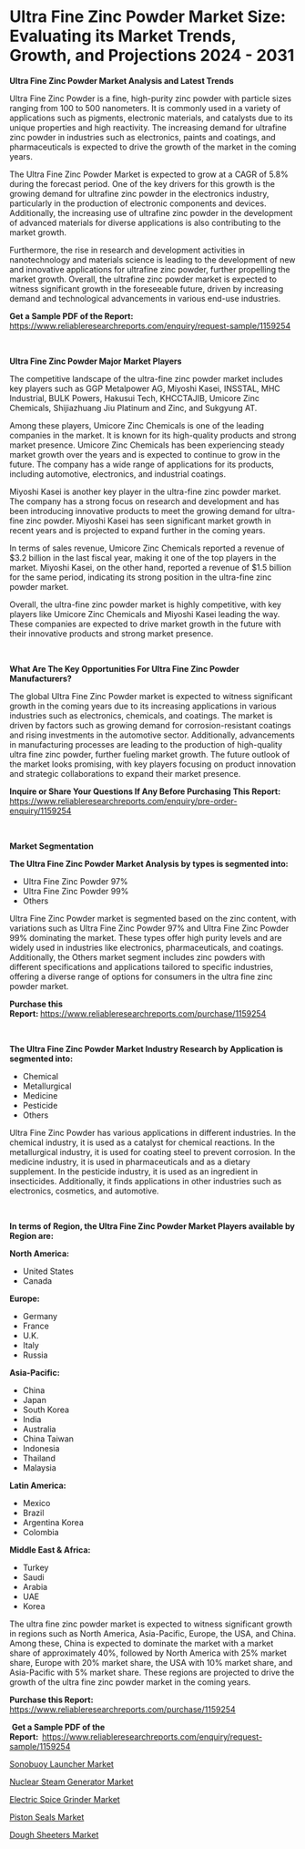 <p><h1>Ultra Fine Zinc Powder Market Size: Evaluating its Market Trends, Growth, and Projections 2024 - 2031</h1></p><p><strong>Ultra Fine Zinc Powder Market Analysis and Latest Trends</strong></p>
<p><p>Ultra Fine Zinc Powder is a fine, high-purity zinc powder with particle sizes ranging from 100 to 500 nanometers. It is commonly used in a variety of applications such as pigments, electronic materials, and catalysts due to its unique properties and high reactivity. The increasing demand for ultrafine zinc powder in industries such as electronics, paints and coatings, and pharmaceuticals is expected to drive the growth of the market in the coming years.</p><p>The Ultra Fine Zinc Powder Market is expected to grow at a CAGR of 5.8% during the forecast period. One of the key drivers for this growth is the growing demand for ultrafine zinc powder in the electronics industry, particularly in the production of electronic components and devices. Additionally, the increasing use of ultrafine zinc powder in the development of advanced materials for diverse applications is also contributing to the market growth.</p><p>Furthermore, the rise in research and development activities in nanotechnology and materials science is leading to the development of new and innovative applications for ultrafine zinc powder, further propelling the market growth. Overall, the ultrafine zinc powder market is expected to witness significant growth in the foreseeable future, driven by increasing demand and technological advancements in various end-use industries.</p></p>
<p><strong>Get a Sample PDF of the Report:&nbsp;</strong> <a href="https://www.reliableresearchreports.com/enquiry/request-sample/1159254">https://www.reliableresearchreports.com/enquiry/request-sample/1159254</a></p>
<p>&nbsp;</p>
<p><strong>Ultra Fine Zinc Powder Major Market Players</strong></p>
<p><p>The competitive landscape of the ultra-fine zinc powder market includes key players such as GGP Metalpower AG, Miyoshi Kasei, INSSTAL, MHC Industrial, BULK Powers, Hakusui Tech, KHCCTAJIB, Umicore Zinc Chemicals, Shijiazhuang Jiu Platinum and Zinc, and Sukgyung AT. </p><p>Among these players, Umicore Zinc Chemicals is one of the leading companies in the market. It is known for its high-quality products and strong market presence. Umicore Zinc Chemicals has been experiencing steady market growth over the years and is expected to continue to grow in the future. The company has a wide range of applications for its products, including automotive, electronics, and industrial coatings.</p><p>Miyoshi Kasei is another key player in the ultra-fine zinc powder market. The company has a strong focus on research and development and has been introducing innovative products to meet the growing demand for ultra-fine zinc powder. Miyoshi Kasei has seen significant market growth in recent years and is projected to expand further in the coming years. </p><p>In terms of sales revenue, Umicore Zinc Chemicals reported a revenue of $3.2 billion in the last fiscal year, making it one of the top players in the market. Miyoshi Kasei, on the other hand, reported a revenue of $1.5 billion for the same period, indicating its strong position in the ultra-fine zinc powder market.</p><p>Overall, the ultra-fine zinc powder market is highly competitive, with key players like Umicore Zinc Chemicals and Miyoshi Kasei leading the way. These companies are expected to drive market growth in the future with their innovative products and strong market presence.</p></p>
<p>&nbsp;</p>
<p><strong>What Are The Key Opportunities For Ultra Fine Zinc Powder Manufacturers?</strong></p>
<p><p>The global Ultra Fine Zinc Powder market is expected to witness significant growth in the coming years due to its increasing applications in various industries such as electronics, chemicals, and coatings. The market is driven by factors such as growing demand for corrosion-resistant coatings and rising investments in the automotive sector. Additionally, advancements in manufacturing processes are leading to the production of high-quality ultra fine zinc powder, further fueling market growth. The future outlook of the market looks promising, with key players focusing on product innovation and strategic collaborations to expand their market presence.</p></p>
<p><strong>Inquire or Share Your Questions If Any Before Purchasing This Report:</strong> <a href="https://www.reliableresearchreports.com/enquiry/pre-order-enquiry/1159254">https://www.reliableresearchreports.com/enquiry/pre-order-enquiry/1159254</a></p>
<p>&nbsp;</p>
<p><strong>Market Segmentation</strong></p>
<p><strong>The Ultra Fine Zinc Powder Market Analysis by types is segmented into:</strong></p>
<p><ul><li>Ultra Fine Zinc Powder 97%</li><li>Ultra Fine Zinc Powder 99%</li><li>Others</li></ul></p>
<p><p>Ultra Fine Zinc Powder market is segmented based on the zinc content, with variations such as Ultra Fine Zinc Powder 97% and Ultra Fine Zinc Powder 99% dominating the market. These types offer high purity levels and are widely used in industries like electronics, pharmaceuticals, and coatings. Additionally, the Others market segment includes zinc powders with different specifications and applications tailored to specific industries, offering a diverse range of options for consumers in the ultra fine zinc powder market.</p></p>
<p><strong>Purchase this Report:&nbsp;</strong><a href="https://www.reliableresearchreports.com/purchase/1159254">https://www.reliableresearchreports.com/purchase/1159254</a></p>
<p>&nbsp;</p>
<p><strong>The Ultra Fine Zinc Powder Market Industry Research by Application is segmented into:</strong></p>
<p><ul><li>Chemical</li><li>Metallurgical</li><li>Medicine</li><li>Pesticide</li><li>Others</li></ul></p>
<p><p>Ultra Fine Zinc Powder has various applications in different industries. In the chemical industry, it is used as a catalyst for chemical reactions. In the metallurgical industry, it is used for coating steel to prevent corrosion. In the medicine industry, it is used in pharmaceuticals and as a dietary supplement. In the pesticide industry, it is used as an ingredient in insecticides. Additionally, it finds applications in other industries such as electronics, cosmetics, and automotive.</p></p>
<p>&nbsp;</p>
<p><strong>In terms of Region, the Ultra Fine Zinc Powder Market Players available by Region are:</strong></p>
<p>
    <p> <strong> North America: </strong>
        <ul>
            <li>United States</li>
            <li>Canada</li>
        </ul>
        </p> 
    <p> <strong> Europe: </strong>
        <ul>
            <li>Germany</li>
            <li>France</li>
            <li>U.K.</li>
            <li>Italy</li>
            <li>Russia</li>
        </ul>
        </p> 
    <p> <strong> Asia-Pacific: </strong>
        <ul>
            <li>China</li>
            <li>Japan</li>
            <li>South Korea</li>
            <li>India</li>
            <li>Australia</li>
            <li>China Taiwan</li>
            <li>Indonesia</li>
            <li>Thailand</li>
            <li>Malaysia</li>
        </ul>
        </p> 
    <p> <strong> Latin America: </strong>
        <ul>
            <li>Mexico</li>
            <li>Brazil</li>
            <li>Argentina Korea</li>
            <li>Colombia</li>
        </ul>
        </p> 
    <p> <strong> Middle East & Africa: </strong>
        <ul>
            <li>Turkey</li>
            <li>Saudi</li>
            <li>Arabia</li>
            <li>UAE</li>
            <li>Korea</li>
        </ul>
    </p>
    </p>
<p><p>The ultra fine zinc powder market is expected to witness significant growth in regions such as North America, Asia-Pacific, Europe, the USA, and China. Among these, China is expected to dominate the market with a market share of approximately 40%, followed by North America with 25% market share, Europe with 20% market share, the USA with 10% market share, and Asia-Pacific with 5% market share. These regions are projected to drive the growth of the ultra fine zinc powder market in the coming years.</p></p>
<p><strong>Purchase this Report: </strong><a href="https://www.reliableresearchreports.com/purchase/1159254">https://www.reliableresearchreports.com/purchase/1159254</a></p>
<p>&nbsp;<strong>Get a Sample PDF of the Report:&nbsp;&nbsp;</strong><a href="https://www.reliableresearchreports.com/enquiry/request-sample/1159254">https://www.reliableresearchreports.com/enquiry/request-sample/1159254</a></p>
<p><strong></strong></p>
<p><p><a href="https://medium.com/@royalmiller09/sonobuoy-launcher-market-size-and-market-trends-complete-industry-overview-2024-to-2031-a14f86c0af11">Sonobuoy Launcher Market</a></p><p><a href="https://medium.com/@royalmiller09/nuclear-steam-generator-market-share-evolution-and-market-growth-trends-2024-2031-b7ba536d545e">Nuclear Steam Generator Market</a></p><p><a href="https://medium.com/@carolclarkson766/electric-spice-grinder-market-exploring-market-share-market-trends-and-future-growth-a523ef8e0822">Electric Spice Grinder Market</a></p><p><a href="https://medium.com/@donaldortega4f/piston-seals-market-insights-into-market-cagr-market-trends-and-growth-strategies-5f000ec047d2">Piston Seals Market</a></p><p><a href="https://medium.com/@donaldortega4f/dough-sheeters-market-size-cagr-trends-2024-2030-95aa21ce3e8c">Dough Sheeters Market</a></p></p>